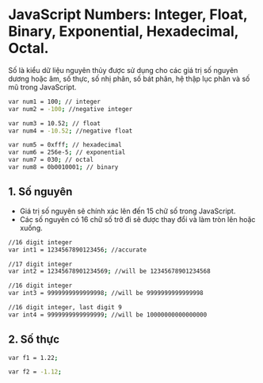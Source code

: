 # JavaScript Numbers: Integer, Float, Binary, Exponential, Hexadecimal, Octal.

Số là kiểu dữ liệu nguyên thủy được sử dụng cho các giá trị số nguyên dương hoặc âm, số thực, số nhị phân, số bát phân, hệ thập lục phân và số mũ trong JavaScript.

```bash
var num1 = 100; // integer
var num2 = -100; //negative integer

var num3 = 10.52; // float
var num4 = -10.52; //negative float

var num5 = 0xfff; // hexadecimal
var num6 = 256e-5; // exponential
var num7 = 030; // octal
var num8 = 0b0010001; // binary
```

## 1. Số nguyên
- Giá trị số nguyên sẽ chính xác lên đến 15 chữ số trong JavaScript.
- Các số nguyên có 16 chữ số trở đi sẽ được thay đổi và làm tròn lên hoặc xuống.

```bash
//16 digit integer
var int1 = 1234567890123456; //accurate

//17 digit integer
var int2 = 12345678901234569; //will be 12345678901234568

//16 digit integer
var int3 = 9999999999999998; //will be 9999999999999998

//16 digit integer, last digit 9
var int4 = 9999999999999999; //will be 10000000000000000
```

## 2. Số thực
```bash
var f1 = 1.22;

var f2 = -1.12;
```
